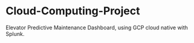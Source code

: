 # Cloud-Computing-Project
Elevator Predictive Maintenance Dashboard, using GCP cloud native with Splunk. 

